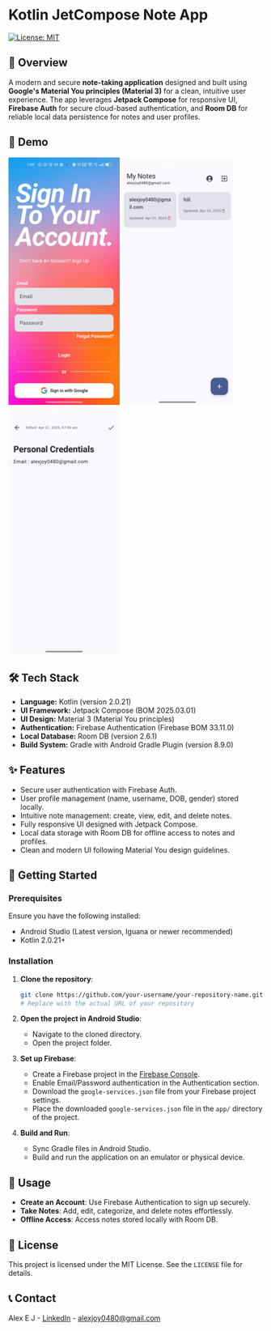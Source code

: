 # Kotlin JetCompose Note App
[![License: MIT](https://img.shields.io/badge/License-MIT-yellow.svg)](https://opensource.org/licenses/MIT)

## 📖 Overview
A modern and secure **note-taking application** designed and built using **Google's Material You principles (Material 3)** for a clean, intuitive user experience. The app leverages **Jetpack Compose** for responsive UI, **Firebase Auth** for secure cloud-based authentication, and **Room DB** for reliable local data persistence for notes and user profiles.

## 🎥 Demo

<p align="start">
  <img src="screenshots/Login.jpg" alt="Login Screen" width="220"/>
  <img src="screenshots/Home.jpg" alt="Home Screen" width="220"/>
  <img src="screenshots/Editor.jpg" alt="Editor Screen" width="220"/>
</p>

## 🛠️ Tech Stack
- **Language:** Kotlin (version 2.0.21)
- **UI Framework:** Jetpack Compose (BOM 2025.03.01)
- **UI Design:** Material 3 (Material You principles)
- **Authentication:** Firebase Authentication (Firebase BOM 33.11.0)
- **Local Database:** Room DB (version 2.6.1)
- **Build System:** Gradle with Android Gradle Plugin (version 8.9.0)

## ✨ Features
- Secure user authentication with Firebase Auth.
- User profile management (name, username, DOB, gender) stored locally.
- Intuitive note management: create, view, edit, and delete notes.
- Fully responsive UI designed with Jetpack Compose.
- Local data storage with Room DB for offline access to notes and profiles.
- Clean and modern UI following Material You design guidelines.

## 🚀 Getting Started

### Prerequisites
Ensure you have the following installed:
- Android Studio (Latest version, Iguana or newer recommended)
- Kotlin 2.0.21+

### Installation
1. **Clone the repository**:
   ```bash
   git clone https://github.com/your-username/your-repository-name.git 
   # Replace with the actual URL of your repository
   ```
2. **Open the project in Android Studio**:
   - Navigate to the cloned directory.
   - Open the project folder.

3. **Set up Firebase**:
   - Create a Firebase project in the [Firebase Console](https://console.firebase.google.com/).
   - Enable Email/Password authentication in the Authentication section.
   - Download the `google-services.json` file from your Firebase project settings.
   - Place the downloaded `google-services.json` file in the `app/` directory of the project.

4. **Build and Run**:
   - Sync Gradle files in Android Studio.
   - Build and run the application on an emulator or physical device.

## 🏃 Usage
- **Create an Account**: Use Firebase Authentication to sign up securely.
- **Take Notes**: Add, edit, categorize, and delete notes effortlessly.
- **Offline Access**: Access notes stored locally with Room DB.

## 📄 License
This project is licensed under the MIT License. See the `LICENSE` file for details.

## 📞 Contact
Alex E J - [LinkedIn](https://www.linkedin.com/in/alexjoy89) - alexjoy0480@gmail.com
